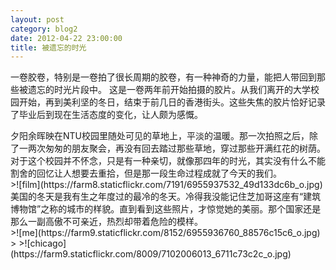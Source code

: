 ```yaml
---
layout: post
category: blog2
date: 2012-04-22 23:00:00
title: 被遗忘的时光
---
```


一卷胶卷，特别是一卷拍了很长周期的胶卷，有一种神奇的力量，能把人带回到那些被遗忘的时光片段中。 这是一卷两年前开始拍摄的胶片。从我们离开的大学校园开始，再到美利坚的冬日，结束于前几日的香港街头。这些失焦的胶片恰好记录了毕业后到现在生活态度的变化，让人颇为感慨。

<figcaption>
夕阳余晖映在NTU校园里随处可见的草地上，平淡的温暖。那一次拍照之后，除了一两次匆匆的朋友聚会，再没有回去踏过那些草地，穿过那些开满红花的树荫。对于这个校园并不怀念，只是有一种亲切，就像那四年的时光，其实没有什么不能割舍的回忆让人想要去重拾，但是那一段生命过程成就了今天的我们。
</figcaption>
>![film](https://farm8.staticflickr.com/7191/6955937532_49d133dc6b_o.jpg)

<figcaption>
美国的冬天是我有生之年度过的最冷的冬天。冷得我没能记住芝加哥这座有“建筑博物馆”之称的城市的样貌。直到看到这些照片，才惊觉她的美丽。那个国家还是那么一副高傲不可亲近，热烈却带着危险的模样。
</figcaption>
>![me](https://farm9.staticflickr.com/8152/6955936760_88576c15c6_o.jpg)
>
>![chicago](https://farm9.staticflickr.com/8009/7102006013_6711c73c2c_o.jpg)